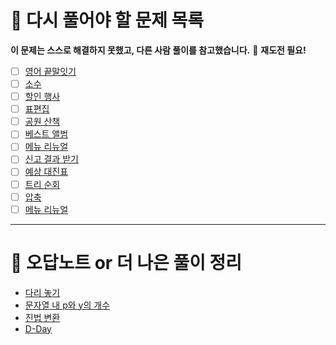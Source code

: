 # 🔁 다시 풀어야 할 문제 목록

**이 문제는 스스로 해결하지 못했고, 다른 사람 풀이를 참고했습니다.**
🔁 **재도전 필요!**
- [ ] [영어 끝말잇기](https://school.programmers.co.kr/learn/courses/30/lessons/12981)
- [ ] [소수](https://www.acmicpc.net/problem/1312)
- [ ] [할인 행사](https://school.programmers.co.kr/learn/courses/30/lessons/131127)
- [ ] [표편집](https://school.programmers.co.kr/learn/courses/30/lessons/81303)
- [ ] [공원 산책](https://school.programmers.co.kr/learn/courses/30/lessons/172928#)
- [ ] [베스트 앨범](https://school.programmers.co.kr/learn/courses/30/lessons/42579)
- [ ] [메뉴 리뉴얼](https://school.programmers.co.kr/learn/courses/30/lessons/72411)
- [ ] [신고 결과 받기](https://school.programmers.co.kr/learn/courses/30/lessons/92334)
- [ ] [예상 대진표](https://school.programmers.co.kr/learn/courses/30/lessons/12985)
- [ ] [트리 순회](https://www.acmicpc.net/problem/1991)
- [ ] [압축](https://school.programmers.co.kr/learn/courses/30/lessons/17684)
- [ ] [메뉴 리뉴얼](https://school.programmers.co.kr/learn/courses/30/lessons/72411)

---

# 📕 오답노트 or 더 나은 풀이 정리

- [다리 놓기](Python/백준/Silver/1010. 다리 놓기/boj_1010_다리놓기_오답노트.md)
- [문자열 내 p와 y의 개수](https://github.com/KimSooHyo/CodingTest-Practice/blob/0eac3b7c17c2185eae3842b2372c94476f1cc92a/Python3/%ED%94%84%EB%A1%9C%EA%B7%B8%EB%9E%98%EB%A8%B8%EC%8A%A4/1/12916.%E2%80%85%EB%AC%B8%EC%9E%90%EC%97%B4%E2%80%85%EB%82%B4%E2%80%85p%EC%99%80%E2%80%85y%EC%9D%98%E2%80%85%EA%B0%9C%EC%88%98/%EB%AC%B8%EC%9E%90%EC%97%B4%20%EB%82%B4%20p%EC%99%80%20y%EC%9D%98%20%EA%B0%9C%EC%88%98%20-%20%EB%8D%94%20%EB%82%98%EC%9D%80%20%ED%92%80%EC%9D%B4.md)
- [진법 변환](https://github.com/KimSooHyo/CodingTest-Practice/blob/63f9f84c2847a80d2c37862052645e7271fc3e80/Python/%EB%B0%B1%EC%A4%80/Bronze/11005.%E2%80%85%EC%A7%84%EB%B2%95%E2%80%85%EB%B3%80%ED%99%98%E2%80%852/boj_11005_%EC%A7%84%EB%B2%95%EB%B3%80%ED%99%982_%EC%98%A4%EB%8B%B5%EB%85%B8%ED%8A%B8.md)
- [D-Day](https://github.com/KimSooHyo/CodingTest-Practice/blob/31f9bafcb2125adf6aec6b5bba526f071ba0fac2/Python/%EB%B0%B1%EC%A4%80/Silver/1308.%E2%80%85D%EF%BC%8DDay/boj_1308_D-Day_%EC%98%A4%EB%8B%B5%EB%85%B8%ED%8A%B8.md)
